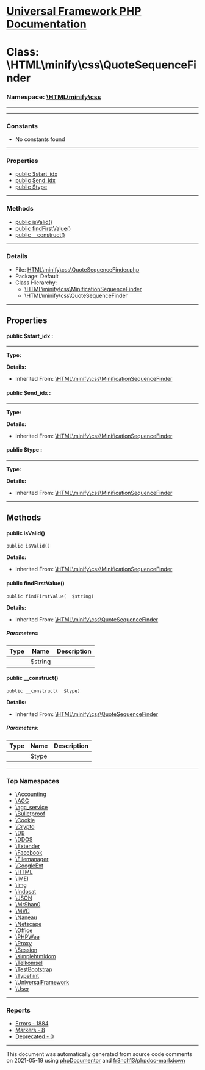 # [Universal Framework PHP Documentation](../home.md)

# Class: \HTML\minify\css\QuoteSequenceFinder
### Namespace: [\HTML\minify\css](../namespaces/HTML.minify.css.md)
---
---
### Constants
* No constants found
---
### Properties
* [public $start_idx](../classes/HTML.minify.css.MinificationSequenceFinder.md#property_start_idx)
* [public $end_idx](../classes/HTML.minify.css.MinificationSequenceFinder.md#property_end_idx)
* [public $type](../classes/HTML.minify.css.MinificationSequenceFinder.md#property_type)
---
### Methods
* [public isValid()](../classes/HTML.minify.css.MinificationSequenceFinder.md#method_isValid)
* [public findFirstValue()](../classes/HTML.minify.css.QuoteSequenceFinder.md#method_findFirstValue)
* [public __construct()](../classes/HTML.minify.css.QuoteSequenceFinder.md#method___construct)
---
### Details
* File: [HTML\minify\css\QuoteSequenceFinder.php](../files/HTML.minify.css.QuoteSequenceFinder.md)
* Package: Default
* Class Hierarchy: 
  * [\HTML\minify\css\MinificationSequenceFinder](../classes/HTML.minify.css.MinificationSequenceFinder.md)
  * \HTML\minify\css\QuoteSequenceFinder
---
## Properties
<a name="property_start_idx"></a>
#### public $start_idx : 
---
**Type:** 

**Details:**
* Inherited From: [\HTML\minify\css\MinificationSequenceFinder](../classes/HTML.minify.css.MinificationSequenceFinder.md)


<a name="property_end_idx"></a>
#### public $end_idx : 
---
**Type:** 

**Details:**
* Inherited From: [\HTML\minify\css\MinificationSequenceFinder](../classes/HTML.minify.css.MinificationSequenceFinder.md)


<a name="property_type"></a>
#### public $type : 
---
**Type:** 

**Details:**
* Inherited From: [\HTML\minify\css\MinificationSequenceFinder](../classes/HTML.minify.css.MinificationSequenceFinder.md)



---
## Methods
<a name="method_isValid" class="anchor"></a>
#### public isValid() 

```
public isValid() 
```

**Details:**
* Inherited From: [\HTML\minify\css\MinificationSequenceFinder](../classes/HTML.minify.css.MinificationSequenceFinder.md)




<a name="method_findFirstValue" class="anchor"></a>
#### public findFirstValue() 

```
public findFirstValue(  $string) 
```

**Details:**
* Inherited From: [\HTML\minify\css\QuoteSequenceFinder](../classes/HTML.minify.css.QuoteSequenceFinder.md)
##### Parameters:
| Type | Name | Description |
| ---- | ---- | ----------- |
| <code></code> | $string  |  |




<a name="method___construct" class="anchor"></a>
#### public __construct() 

```
public __construct(  $type) 
```

**Details:**
* Inherited From: [\HTML\minify\css\QuoteSequenceFinder](../classes/HTML.minify.css.QuoteSequenceFinder.md)
##### Parameters:
| Type | Name | Description |
| ---- | ---- | ----------- |
| <code></code> | $type  |  |





---

### Top Namespaces

* [\Accounting](../namespaces/Accounting.md)
* [\AGC](../namespaces/AGC.md)
* [\agc_service](../namespaces/agc_service.md)
* [\Bulletproof](../namespaces/Bulletproof.md)
* [\Cookie](../namespaces/Cookie.md)
* [\Crypto](../namespaces/Crypto.md)
* [\DB](../namespaces/DB.md)
* [\DDOS](../namespaces/DDOS.md)
* [\Extender](../namespaces/Extender.md)
* [\Facebook](../namespaces/Facebook.md)
* [\Filemanager](../namespaces/Filemanager.md)
* [\GoogleExt](../namespaces/GoogleExt.md)
* [\HTML](../namespaces/HTML.md)
* [\IMEI](../namespaces/IMEI.md)
* [\img](../namespaces/img.md)
* [\Indosat](../namespaces/Indosat.md)
* [\JSON](../namespaces/JSON.md)
* [\MrShan0](../namespaces/MrShan0.md)
* [\MVC](../namespaces/MVC.md)
* [\Naneau](../namespaces/Naneau.md)
* [\Netscape](../namespaces/Netscape.md)
* [\Office](../namespaces/Office.md)
* [\PHPWee](../namespaces/PHPWee.md)
* [\Proxy](../namespaces/Proxy.md)
* [\Session](../namespaces/Session.md)
* [\simplehtmldom](../namespaces/simplehtmldom.md)
* [\Telkomsel](../namespaces/Telkomsel.md)
* [\TestBootstrap](../namespaces/TestBootstrap.md)
* [\Typehint](../namespaces/Typehint.md)
* [\UniversalFramework](../namespaces/UniversalFramework.md)
* [\User](../namespaces/User.md)

---

### Reports
* [Errors - 1884](../reports/errors.md)
* [Markers - 8](../reports/markers.md)
* [Deprecated - 0](../reports/deprecated.md)

---

This document was automatically generated from source code comments on 2021-05-19 using [phpDocumentor](http://www.phpdoc.org/) and [fr3nch13/phpdoc-markdown](https://github.com/fr3nch13/phpdoc-markdown)
